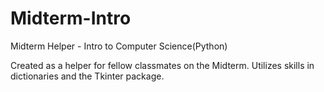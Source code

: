 Midterm-Intro
=============

Midterm Helper - Intro to Computer Science(Python)

Created as a helper for fellow classmates on the Midterm. Utilizes skills in dictionaries and the Tkinter package.
